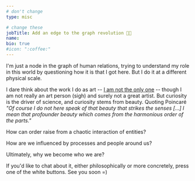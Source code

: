 ```yaml
---
# don't change
type: misc

# change these
jobTitle: Add an edge to the graph revolution ✊🏽
name:
bio: true
#icon: ":coffee:"
---
```


I'm just a node in the graph of human relations, trying to understand my role in this world by questioning how it is that I got here. But I do it at a different physical scale.

I dare think about the work I do as art -- [I am not the only one](https://www.jstor.org/stable/1571931) -- though I am not really an art person (sigh) and surely not a great artist. But curiosity is the driver of science, and curiosity stems from beauty. Quoting Poincaré *"Of course I do not here speak of that beauty that strikes the senses [...] I mean that profounder beauty which comes from the harmonious order of the parts."*  


How can order raise from a chaotic interaction of entities?

How are we influenced by processes and people around us?

Ultimately, why we become who we are?

If you'd like to chat about it, either philosophically or more concretely, press one of the white buttons. See you soon =)

